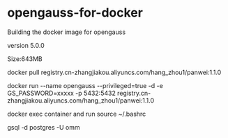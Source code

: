 # opengauss-for-docker
Building the docker image for opengauss

version 5.0.0

Size:643MB

docker pull registry.cn-zhangjiakou.aliyuncs.com/hang_zhou1/panwei:1.1.0

docker run --name opengauss --privileged=true -d -e GS_PASSWORD=xxxxx -p 5432:5432  registry.cn-zhangjiakou.aliyuncs.com/hang_zhou1/panwei:1.1.0

docker exec container and run source ~/.bashrc

gsql -d postgres -U omm
